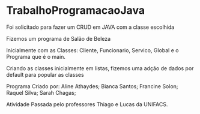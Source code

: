 # TrabalhoProgramacaoJava

Foi solicitado para fazer um CRUD em JAVA com a classe escolhida

Fizemos um programa de Salão de Beleza

Inicialmente com as Classes: Cliente, Funcionario, Servico, Global e o Programa que é o main.

Criando as classes inicialmente em listas, fizemos uma adção de dados por default para popular as classes

Programa Criado por:
Aline Athaydes;
Bianca Santos;
Francine Solon;
Raquel Silva;
Sarah Chagas;

Atividade Passada pelo professores Thiago e Lucas da UNIFACS.
